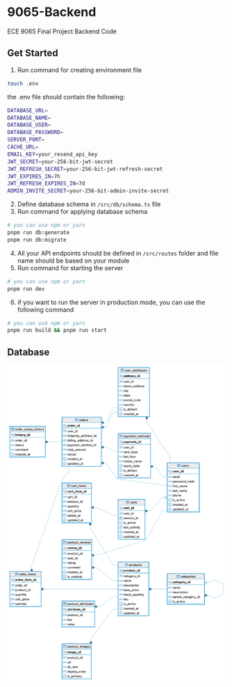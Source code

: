# 9065-Backend

ECE 9065 Final Project Backend Code

## Get Started

1. Run command for creating environment file

```bash
touch .env
```

the .env file should contain the following:

```bash
DATABASE_URL=
DATABASE_NAME=
DATABASE_USER=
DATABASE_PASSWORD=
SERVER_PORT=
CACHE_URL=
EMAIL_KEY=your_resend_api_key
JWT_SECRET=your-256-bit-jwt-secret
JWT_REFRESH_SECRET=your-256-bit-jwt-refresh-secret
JWT_EXPIRES_IN=7h
JWT_REFRESH_EXPIRES_IN=7d
ADMIN_INVITE_SECRET=your-256-bit-admin-invite-secret
```

2. Define database schema in `/src/db/schema.ts` file
3. Run command for applying database schema

```bash
# you can use npm or yarn
pnpm run db:generate
pnpm run db:migrate
```

4. All your API endpoints should be defined in `/src/routes` folder and file name should be based on your module
5. Run command for starting the server

```bash
# you can use npm or yarn
pnpm run dev
```

6. if you want to run the server in production mode, you can use the following command

```bash
# you can use npm or yarn
pnpm run build && pnpm run start
```

## Database

![Database Schema](public/ER.png)

